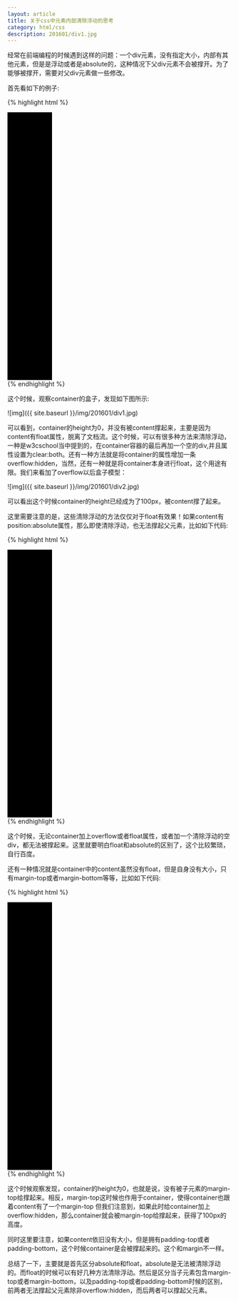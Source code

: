 ```yaml
---
layout: article
title: 关于css中元素内部清除浮动的思考
category: html/css
description: 201601/div1.jpg
---
```

经常在前端编程的时候遇到这样的问题：一个div元素，没有指定大小，内部有其他元素<!--more-->，但是是浮动或者是absolute的，这种情况下父div元素不会被撑开。为了能够被撑开，需要对父div元素做一些修改。

首先看如下的例子:

{% highlight html %}
<!DOCTYPE html>
<html lang="en">
<head>
	<meta charset="UTF-8">
	<title>test</title>
	<style>
	#container {
	  	width: 100px;
	  	position: relative;
	  	background-color: red;
	}
	#container2{
		width:100px;
		height:600px;
		background-color:black;
	}
	#content{
		width:100px;
		height:100px;
		background-color:blue;
		float:left;
	}
	</style>
</head>
<body>
	<div id="container" >
  		<div id="content"></div>
	</div>
	<div id="container2"></div>
</body>
</html>
{% endhighlight %}

这个时候，观察container的盒子，发现如下图所示:

![img]({{ site.baseurl }}/img/201601/div1.jpg)

可以看到，container的height为0，并没有被content撑起来，主要是因为content有float属性，脱离了文档流。这个时候，可以有很多种方法来清除浮动，一种是w3cschool当中提到的，在container容器的最后再加一个空的div,并且属性设置为clear:both。还有一种方法就是将container的属性增加一条overflow:hidden，当然，还有一种就是将container本身进行float，这个用途有限。我们来看加了overflow以后盒子模型：

![img]({{ site.baseurl }}/img/201601/div2.jpg)

可以看出这个时候container的height已经成为了100px，被content撑了起来。

这里需要注意的是，这些清除浮动的方法仅仅对于float有效果！如果content有position:absolute属性，那么即使清除浮动，也无法撑起父元素，比如如下代码:

{% highlight html %}
<!DOCTYPE html>
<html lang="en">
<head>
	<meta charset="UTF-8">
	<title>test</title>
	<style>
	#container {
	  	width: 100px;
	  	position: relative;
	  	background-color: red;
	  	overflow:hidden;
	}
	#container2{
		width:100px;
		height:600px;
		background-color:black;
	}
	#content{
		width:100px;
		height:100px;
		background-color:blue;
		position:absolute;
		top:0;
	}
	</style>
</head>
<body>
	<div id="container" >
  		<div id="content"></div>
	</div>
	<div id="container2"></div>
</body>
</html>
{% endhighlight %}

这个时候，无论container加上overflow或者float属性，或者加一个清除浮动的空div，都无法被撑起来。这里就要明白float和absolute的区别了，这个比较繁琐，自行百度。

还有一种情况就是container中的content虽然没有float，但是自身没有大小，只有margin-top或者margin-bottom等等，比如如下代码:

{% highlight html %}
<!DOCTYPE html>
<html lang="en">
<head>
	<meta charset="UTF-8">
	<title>test</title>
	<style>
	#container {
	  	width: 100px;
	  	background-color: red;
	}
	#container2{
		width:100px;
		height:600px;
		background-color:black;
	}
	#content{
		width:100px;
		background-color:blue;
		margin-top:100px;
	}
	</style>
</head>
<body>
	<div id="container" >
  		<div id="content"></div>
	</div>
	<div id="container2"></div>
</body>
</html>
{% endhighlight %}

这个时候观察发现，container的height为0，也就是说，没有被子元素的margin-top给撑起来。相反，margin-top这时候也作用于container，使得container也跟着content有了一个margin-top 但我们注意到，如果此时给container加上overflow:hidden，那么container就会被margin-top给撑起来，获得了100px的高度。

同时这里要注意，如果content依旧没有大小，但是拥有padding-top或者padding-bottom，这个时候container是会被撑起来的。这个和margin不一样。

总结了一下，主要就是首先区分absolute和float，absolute是无法被清除浮动的。而float的时候可以有好几种方法清除浮动。然后是区分当子元素包含margin-top或者margin-bottom，以及padding-top或者padding-bottom时候的区别，前两者无法撑起父元素除非overflow:hidden，而后两者可以撑起父元素。
